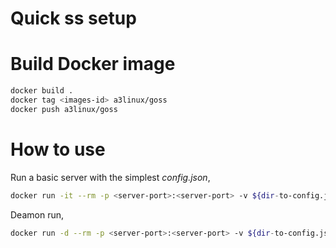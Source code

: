 Quick ss setup
================

# Build Docker image

```bash
docker build .
docker tag <images-id> a3linux/goss
docker push a3linux/goss
```

# How to use

Run a basic server with the simplest *config.json*,

```bash
docker run -it --rm -p <server-port>:<server-port> -v ${dir-to-config.json}/config.json:/usr/local/bin/config.json a3linux/goss -c /usr/local/bin/config.json
```

Deamon run,
```bash
docker run -d --rm -p <server-port>:<server-port> -v ${dir-to-config.json}/config.json:/usr/local/bin/config.json a3linux/goss -c /usr/local/bin/config.json
```

